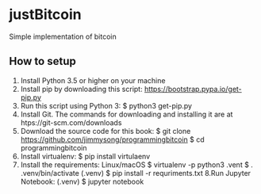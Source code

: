 # justBitcoin
Simple implementation of bitcoin

## How to setup
1. Install Python 3.5 or higher on your machine
2. Install pip by downloading this script: https://bootstrap.pypa.io/get-pip.py
3. Run this script using Python 3:
   $ python3 get-pip.py
4. Install Git. The commands for downloading and installing it are at
   htps://git-scm.com/downloads
5. Download the source code for this book:
   $ git clone https://github.com/jimmysong/programmingbitcoin
   $ cd programmingbitcoin
6. Install virtualenv:
   $ pip install virtulaenv
7. Install the requirements:
   Linux/macOS
         $ virtualenv -p python3 .vent
         $ . .venv/bin/activate
         (.venv) $ pip install -r requriments.txt
8.Run Jupyter Notebook:
   (.venv) $ jupyter notebook
